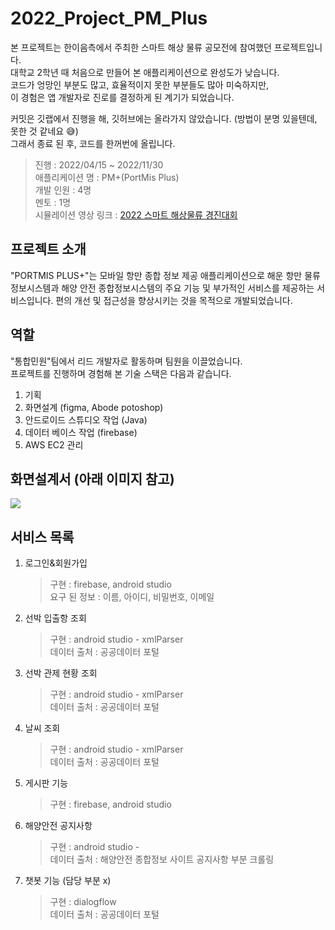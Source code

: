 # 2022_Project_PM_Plus
본 프로젝트는 한이음측에서 주최한 스마트 해상 물류 공모전에 참여했던 프로젝트입니다.   
대학교 2학년 때 처음으로 만들어 본 애플리케이션으로 완성도가 낮습니다.   
코드가 엉망인 부분도 많고, 효율적이지 못한 부분들도 많아 미숙하지만,   
이 경험은 앱 개발자로 진로를 결정하게 된 계기가 되었습니다.   

커밋은 깃랩에서 진행을 해, 깃허브에는 올라가지 않았습니다. (방법이 분명 있을텐데, 못한 것 같네요 😅)   
그래서 종료 된 후, 코드를 한꺼번에 올립니다.     

>진행 : 2022/04/15 ~ 2022/11/30   
>애플리케이션 명 : PM+(PortMis Plus)      
>개발 인원 : 4명   
>멘토 : 1명     
>시뮬레이션 영상 링크 : [2022 스마트 해상물류 경진대회](https://www.youtube.com/watch?v=_mnuw_442y8)

## 프로젝트 소개
"PORTMIS PLUS+"는 모바일 항만 종합 정보 제공 애플리케이션으로 해운 항만 물류정보시스템과 해양 안전 종합정보시스템의 주요 기능 및 부가적인 서비스를 제공하는 서비스입니다.   편의 개선 및 접근성을 향상시키는 것을 목적으로 개발되었습니다.    


## 역할
"통합민원"팀에서 리드 개발자로 활동하며 팀원을 이끌었습니다.   
프로젝트를 진행하며 경험해 본 기술 스택은 다음과 같습니다.
1. 기획   
2. 화면설계 (figma, Abode potoshop)   
3. 안드로이드 스튜디오 작업 (Java)
4. 데이터 베이스 작업 (firebase)   
5. AWS EC2 관리   

## 화면설계서 (아래 이미지 참고)
<img src= "https://user-images.githubusercontent.com/83949732/234164081-8a24c9fc-58f5-4537-8b05-5af6d8049c22.jpg">


## 서비스 목록 
1. 로그인&회원가입   
   >구현 : firebase, android studio   
   >요구 된 정보 : 이름, 아이디, 비밀번호, 이메일   
2. 선박 입출항 조회   
   >구현 : android studio - xmlParser   
   >데이터 출처 : 공공데이터 포털   
3. 선박 관제 현황 조회   
   >구현 : android studio - xmlParser   
   >데이터 출처 : 공공데이터 포털   
4. 날씨 조회   
   >구현 : android studio - xmlParser   
   >데이터 출처 : 공공데이터 포털 
5. 게시판 기능
   >구현 : firebase, android studio     
6. 해양안전 공지사항
   >구현 : android studio -    
   >데이터 출처 : 해양안전 종합정보 사이트 공지사항 부분 크롤링   
7. 챗봇 기능 (담당 부분 x)
   >구현 : dialogflow     
   >데이터 출처 : 공공데이터 포털 
  


